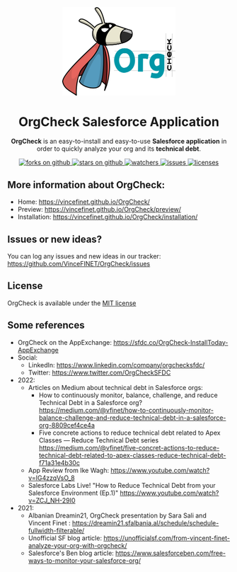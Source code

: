 <div align="center">
  <img src="docs/assets/pngs/Logo+Mascot-v3.png" width="256" alt="OrgCheck Logo" />
  <h1>OrgCheck Salesforce Application</h1>
  <p>
    <b>OrgCheck</b> is an easy-to-install and easy-to-use <b>Salesforce application</b> in order to quickly analyze your org and its <b>technical debt</b>.
  </p>
  <a href="https://github.com/VinceFINET/OrgCheck/network/members">
    <img alt="forks on github" src="https://img.shields.io/github/forks/VinceFINET/OrgCheck?style=flat-square&logoColor=blue">
  </a>
  <a href="https://github.com/VinceFINET/OrgCheck/stargazers">
    <img alt="stars on github" src="https://img.shields.io/github/stars/VinceFINET/OrgCheck?style=flat-square">
  </a>
  <a href="https://github.com/VinceFINET/OrgCheck/watchers">
    <img alt="watchers" src="https://img.shields.io/github/watchers/VinceFINET/OrgCheck?style=flat-square">
  </a>
  <a href="https://github.com/VinceFINET/OrgCheck/issues">
    <img alt="issues" src="https://img.shields.io/github/issues-raw/VinceFINET/OrgCheck?style=flat-square">
  </a>
  <a href="https://opensource.org/licenses/MIT">
    <img alt="licenses" src="https://img.shields.io/badge/License-MIT-yellow.svg">
  </a>
</div>


## More information about OrgCheck:
- Home: https://vincefinet.github.io/OrgCheck/
- Preview: https://vincefinet.github.io/OrgCheck/preview/
- Installation: https://vincefinet.github.io/OrgCheck/installation/


## Issues or new ideas?

You can log any issues and new ideas in our tracker: https://github.com/VinceFINET/OrgCheck/issues


## License

OrgCheck is available under the [MIT license](LICENSE.md)


## Some references
- OrgCheck on the AppExchange: https://sfdc.co/OrgCheck-InstallToday-AppExchange
- Social:
  - LinkedIn: https://www.linkedin.com/company/orgchecksfdc/
  - Twitter: https://www.twitter.com/OrgCheckSFDC
- 2022:
  - Articles on Medium about technical debt in Salesforce orgs:
    - How to continuously monitor, balance, challenge, and reduce Technical Debt in a Salesforce org? https://medium.com/@vfinet/how-to-continuously-monitor-balance-challenge-and-reduce-technical-debt-in-a-salesforce-org-8809cef4ce4a
    - Five concrete actions to reduce technical debt related to Apex Classes — Reduce Technical Debt series https://medium.com/@vfinet/five-concret-actions-to-reduce-technical-debt-related-to-apex-classes-reduce-technical-debt-f71a31e4b30c
  - App Review from Ike Wagh: https://www.youtube.com/watch?v=IG4zzqVsO_8
  - Salesforce Labs Live! "How to Reduce Technical Debt from your Salesforce Environment (Ep.1)" https://www.youtube.com/watch?v=ZCJ_NH-29I0
- 2021: 
  - Albanian Dreamin21, OrgCheck presentation by Sara Sali and Vincent Finet : https://dreamin21.sfalbania.al/schedule/schedule-fullwidth-filterable/
  - Unofficial SF blog article: https://unofficialsf.com/from-vincent-finet-analyze-your-org-with-orgcheck/
  - Salesforce's Ben blog article: https://www.salesforceben.com/free-ways-to-monitor-your-salesforce-org/
